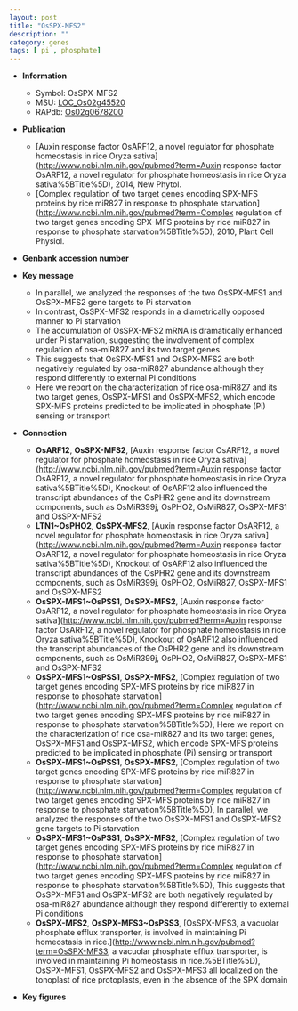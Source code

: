 ```yaml
---
layout: post
title: "OsSPX-MFS2"
description: ""
category: genes
tags: [ pi , phosphate]
---
```


* **Information**  
    + Symbol: OsSPX-MFS2  
    + MSU: [LOC_Os02g45520](http://rice.plantbiology.msu.edu/cgi-bin/ORF_infopage.cgi?orf=LOC_Os02g45520)  
    + RAPdb: [Os02g0678200](http://rapdb.dna.affrc.go.jp/viewer/gbrowse_details/irgsp1?name=Os02g0678200)  

* **Publication**  
    + [Auxin response factor OsARF12, a novel regulator for phosphate homeostasis in rice Oryza sativa](http://www.ncbi.nlm.nih.gov/pubmed?term=Auxin response factor OsARF12, a novel regulator for phosphate homeostasis in rice Oryza sativa%5BTitle%5D), 2014, New Phytol.
    + [Complex regulation of two target genes encoding SPX-MFS proteins by rice miR827 in response to phosphate starvation](http://www.ncbi.nlm.nih.gov/pubmed?term=Complex regulation of two target genes encoding SPX-MFS proteins by rice miR827 in response to phosphate starvation%5BTitle%5D), 2010, Plant Cell Physiol.

* **Genbank accession number**  

* **Key message**  
    + In parallel, we analyzed the responses of the two OsSPX-MFS1 and OsSPX-MFS2 gene targets to Pi starvation
    + In contrast, OsSPX-MFS2 responds in a diametrically opposed manner to Pi starvation
    + The accumulation of OsSPX-MFS2 mRNA is dramatically enhanced under Pi starvation, suggesting the involvement of complex regulation of osa-miR827 and its two target genes
    + This suggests that OsSPX-MFS1 and OsSPX-MFS2 are both negatively regulated by osa-miR827 abundance although they respond differently to external Pi conditions
    + Here we report on the characterization of rice osa-miR827 and its two target genes, OsSPX-MFS1 and OsSPX-MFS2, which encode SPX-MFS proteins predicted to be implicated in phosphate (Pi) sensing or transport

* **Connection**  
    + __OsARF12__, __OsSPX-MFS2__, [Auxin response factor OsARF12, a novel regulator for phosphate homeostasis in rice Oryza sativa](http://www.ncbi.nlm.nih.gov/pubmed?term=Auxin response factor OsARF12, a novel regulator for phosphate homeostasis in rice Oryza sativa%5BTitle%5D),  Knockout of OsARF12 also influenced the transcript abundances of the OsPHR2 gene and its downstream components, such as OsMiR399j, OsPHO2, OsMiR827, OsSPX-MFS1 and OsSPX-MFS2
    + __LTN1~OsPHO2__, __OsSPX-MFS2__, [Auxin response factor OsARF12, a novel regulator for phosphate homeostasis in rice Oryza sativa](http://www.ncbi.nlm.nih.gov/pubmed?term=Auxin response factor OsARF12, a novel regulator for phosphate homeostasis in rice Oryza sativa%5BTitle%5D),  Knockout of OsARF12 also influenced the transcript abundances of the OsPHR2 gene and its downstream components, such as OsMiR399j, OsPHO2, OsMiR827, OsSPX-MFS1 and OsSPX-MFS2
    + __OsSPX-MFS1~OsPSS1__, __OsSPX-MFS2__, [Auxin response factor OsARF12, a novel regulator for phosphate homeostasis in rice Oryza sativa](http://www.ncbi.nlm.nih.gov/pubmed?term=Auxin response factor OsARF12, a novel regulator for phosphate homeostasis in rice Oryza sativa%5BTitle%5D),  Knockout of OsARF12 also influenced the transcript abundances of the OsPHR2 gene and its downstream components, such as OsMiR399j, OsPHO2, OsMiR827, OsSPX-MFS1 and OsSPX-MFS2
    + __OsSPX-MFS1~OsPSS1__, __OsSPX-MFS2__, [Complex regulation of two target genes encoding SPX-MFS proteins by rice miR827 in response to phosphate starvation](http://www.ncbi.nlm.nih.gov/pubmed?term=Complex regulation of two target genes encoding SPX-MFS proteins by rice miR827 in response to phosphate starvation%5BTitle%5D), Here we report on the characterization of rice osa-miR827 and its two target genes, OsSPX-MFS1 and OsSPX-MFS2, which encode SPX-MFS proteins predicted to be implicated in phosphate (Pi) sensing or transport
    + __OsSPX-MFS1~OsPSS1__, __OsSPX-MFS2__, [Complex regulation of two target genes encoding SPX-MFS proteins by rice miR827 in response to phosphate starvation](http://www.ncbi.nlm.nih.gov/pubmed?term=Complex regulation of two target genes encoding SPX-MFS proteins by rice miR827 in response to phosphate starvation%5BTitle%5D),  In parallel, we analyzed the responses of the two OsSPX-MFS1 and OsSPX-MFS2 gene targets to Pi starvation
    + __OsSPX-MFS1~OsPSS1__, __OsSPX-MFS2__, [Complex regulation of two target genes encoding SPX-MFS proteins by rice miR827 in response to phosphate starvation](http://www.ncbi.nlm.nih.gov/pubmed?term=Complex regulation of two target genes encoding SPX-MFS proteins by rice miR827 in response to phosphate starvation%5BTitle%5D),  This suggests that OsSPX-MFS1 and OsSPX-MFS2 are both negatively regulated by osa-miR827 abundance although they respond differently to external Pi conditions
    + __OsSPX-MFS2__, __OsSPX-MFS3~OsPSS3__, [OsSPX-MFS3, a vacuolar phosphate efflux transporter, is involved in maintaining Pi homeostasis in rice.](http://www.ncbi.nlm.nih.gov/pubmed?term=OsSPX-MFS3, a vacuolar phosphate efflux transporter, is involved in maintaining Pi homeostasis in rice.%5BTitle%5D),  OsSPX-MFS1, OsSPX-MFS2 and OsSPX-MFS3 all localized on the tonoplast of rice protoplasts, even in the absence of the SPX domain

* **Key figures**  


